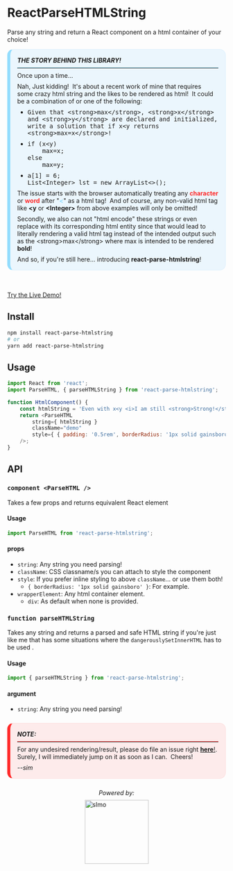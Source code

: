 # ReactParseHTMLString

Parse any string and return a React component on a html container of your choice!

<section class="markdown info mt-0 mb-5">
    <strong><i>THE STORY BEHIND THIS LIBRARY!</i></strong>
    <hr class="mt-1 mb-1 separator">
    <p class="m-0">Once upon a time...</p>
    <p class="mt-1 mb-0">
      Nah, Just kidding!&nbsp;&nbsp;It's about a recent work of mine that requires some crazy html string and the likes to be rendered as html!&nbsp;&nbsp;It could be a combination of or one of the following:
    </p>
    <ul class="mt-1 mb-0">
      <li><pre class="pre-wrap m-0">Given that &lt;strong>max&lt;/strong>, &lt;strong>x&lt;/strong> and &lt;strong>y&lt;/strong> are declared and initialized, write a solution that if x&lt;y returns &lt;strong>max=x&lt;/strong>!</pre></li>
      <li><pre class="pre-wrap mt-1 mb-0">if (x&lt;y)<br/>&nbsp;&nbsp;&nbsp;&nbsp;max=x;<br/>else<br/>&nbsp;&nbsp;&nbsp;&nbsp;max=y;</pre></li>
      <li><pre class="pre-wrap mt-1 mb-0">a[1] = 6;<br/>List&lt;Integer&gt; lst = new ArrayList&lt;&gt;();</pre></li>
    </ul>
    <p class="mt-1 mb-0">
      The issue starts with the browser automatically treating any <span class="token tag">character</span> or <span class="token tag">word</span> after "<span class="token punctuation">&lt;</span>" as a html tag!&nbsp;&nbsp;And of course, any non-valid html tag like <strong>&lt;y</strong> or <strong>&lt;Integer&gt;</strong> from above examples will only be omitted!
    </p>
    <p class="mt-1 mb-0">Secondly, we also can not "html encode" these strings or even replace with its corresponding html entity since that would lead to literally rendering a valid html tag instead of the intended output such as the &lt;strong>max&lt;/strong> where max is intended to be rendered <strong>bold</strong>!</p>
    <p class="mt-1 mb-0">And so, if you're still here... introducing <strong>react-parse-htmlstring</strong>!</p>
</section>


[Try the Live Demo!](https://jaosimt.github.io/react-parse-htmlstring)

## Install

```bash
npm install react-parse-htmlstring
# or
yarn add react-parse-htmlstring
```

## Usage

```javascript
import React from 'react';
import ParseHTML, { parseHTMLString } from 'react-parse-htmlstring';

function HtmlComponent() {
	const htmlString = 'Even with x<y <i>I am still <strong>Strong!</strong></i>';
	return <ParseHTML
		string={ htmlString }
		className="demo"
		style={ { padding: '0.5rem', borderRadius: '1px solid gainsboro' } }
	/>;
}
```

## API

### `component <ParseHTML />`

Takes a few props and returns equivalent React element

#### Usage

```js
import ParseHTML from 'react-parse-htmlstring';
```

#### props

- `string`: Any string you need parsing!
- `className`: CSS classname/s you can attach to style the component
- `style`: If you prefer inline styling to above `className`... or use them both!
    - `{ borderRadius: '1px solid gainsboro' }`: For example.
- `wrapperElement`: Any html container element.
    - `div`: As default when none is provided.

### `function parseHTMLString`

Takes any string and returns a parsed and safe HTML string if you're just like me that has some situations where the `dangerouslySetInnerHTML` has to be used .

#### Usage

```js
import { parseHTMLString } from 'react-parse-htmlstring';
```

#### argument

- `string`: Any string you need parsing!

<section class="markdown alert mt-3">
  <strong><i>NOTE:</i></strong>
  <hr class="mt-1 mb-1 separator">
  <p class="m-0">For any undesired rendering/result, please do file an issue right <a href="https://github.com/jaosimt/react-parse-htmlstring/issues"><strong>here</strong>!</a>.</p>
  <p class="m-0">Surely, I will immediately jump on it as soon as I can.&nbsp;&nbsp;Cheers!</p>
  <p class="mt-1 mb-0"><i class="m-0">--sim</i></p>
</section>

<section class="flex-column align-items-center gap-1 mt-3 mb-3">
  <em>Powered by:</em>
  <img class="simo-full" src="https://pos.jaosimt.com/sImoLogo-full-red.svg" alt="sImo" />
</section>

<aside>
	<style>
	  :root {
	      --primary-color         : #2b6cb0;
	      --text-color            : rgba(74, 85, 104, 1);
	      --bg-dark               : rgba(45, 55, 72, 1);
	      --bg-gray               : #4D4D4D24;
	      --bg-white              : rgba(255, 255, 255, 1);
	      --primary-info          : #93ddfd;
	      --secondary-info        : #009dff12;
	      --primary-success       : #b5f4a5;
	      --secondary-success     : #8afa6b12;
	      --primary-alert         : #ff2a2a;
	      --secondary-alert       : #ff000012;
	      --default-padding       : 1rem;
	      --default-border        : 1px solid rgba(160, 174, 192, 1);
	      --default-border-radius : 3px;
	      --color-code-green      : #b5f4a5;
	      --color-code-yellow     : #ffe484;
	      --color-code-purple     : #d9a9ff;
	      --color-code-red        : #ff2a2a;
	      --color-code-blue       : #93ddfd;
	      --color-code-white      : #fff;
	      --color-code-gold       : #d4a500;
	      --color-code-gray       : rgba(160, 174, 192, 1);
	  }
	  .text-center { text-align: center; }
	  .m-0 { margin: 0 !important; }
	  .m-1 { margin: 0.5rem !important; }
	  .m-2 { margin: 1rem !important; }
	  .mt-0 { margin-top: 0 !important; }
	  .mt-1 { margin-top: 0.5rem !important; }
	  .mt-2 { margin-top: 1rem !important; }
	  .mt-3 { margin-top: 1.5rem !important; }
	  .mt-4 { margin-top: 2rem !important; }
	  .mt-5 { margin-top: 3rem !important; }
	  .mb-0 { margin-bottom: 0 !important; }
	  .mb-1 { margin-bottom: 0.5rem !important; }
	  .mb-2 { margin-bottom: 1rem !important; }
	  .mb-3 { margin-bottom: 1.5rem !important; }
	  .mb-4 { margin-bottom: 2rem !important; }
	  .mb-5 { margin-bottom: 3rem !important; }
	  img.simo-full { width: 147px; max-width: 98%; }
	  .flex { display: flex; }
	  .flex-column { display: flex; flex-direction: column; }
	  .align-items-center { align-items: center; }
	  .justify-content-center { justify-content: center; }
	  .gap-1 { gap: 0.5rem; } 
	  .markdown {
	    padding       : var(--default-padding);
	    overflow      : hidden;
	    text-align    : left;
	    border-radius : 14px;
	    border-left   : 7px solid var(--color-code-gray);
	    border-top    : 1px solid var(--color-code-gray);
	    border-right  : 1px solid var(--color-code-gray);
	    border-bottom : 1px solid var(--color-code-gray);
	  }
	  .markdown.alert {
	    background    : var(--secondary-alert);
	    border-left   : 7px solid var(--primary-alert);
	    border-top    : 1px solid var(--secondary-alert);
	    border-right  : 1px solid var(--secondary-alert);
	    border-bottom : 1px solid var(--secondary-alert);
	  }
	  .markdown.alert > hr { border-color: var(--primary-alert); }
	  .markdown.info {
	    background   : var(--secondary-info);
	    border-left  : 7px solid var(--primary-info);
	    border-top: 1px solid var(--secondary-info);
	    border-right: 1px solid var(--secondary-info);
	    border-bottom: 1px solid var(--secondary-info);
	  }
	  .markdown.info > hr { border-color: var(--primary-info); }
	  .markdown.success {
	    background   : var(--secondary-success);
	    border-left  : 7px solid var(--primary-success);
	    border-top: 1px solid var(--secondary-success);
	    border-right: 1px solid var(--secondary-success);
	    border-bottom: 1px solid var(--secondary-success);
	  }
	  .markdown.success > hr { border-color: var(--primary-success); }
	  .fg-gray { color: var(--color-code-gray); }
	  .separator { border-top: 1px solid var(--color-code-gray); }
	  .pre-wrap { white-space: pre-wrap; }
	  .token {
		font-weight : 700;
		color       : var(--color-code-white);
	  }
	  .token.rule { color : var(--color-code-purple); }
	  .token.comment { color : var(--color-code-gray); }
	  .token.punctuation { color : var(--color-code-blue); }
	  .token.tag { color : var(--color-code-red); }
	  .token.method { color : var(--color-code-purple); }
	  .token.attribute.name { color : var(--color-code-yellow); }
	  .token.attribute.value { color : var(--color-code-green); }
	</style>
</aside>
